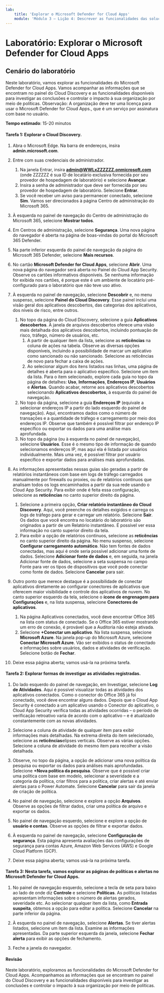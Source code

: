 ```yaml
---
lab:
    title: 'Explorar o Microsoft Defender for Cloud Apps'
    module: 'Módulo 3 – Lição 4: Descrever as funcionalidades das soluções de segurança da Microsoft Descrever a proteção contra ameaças com o Microsoft 365 Defender'
---
```



# Laboratório: Explorar o Microsoft Defender for Cloud Apps

## Cenário do laboratório
Neste laboratório, vamos explorar as funcionalidades do Microsoft Defender for Cloud Apps.  Vamos acompanhar as informações que se encontram no painel do Cloud Discovery e as funcionalidades disponíveis para investigar as conclusões e controlar o impacto à sua organização por meio de políticas.  Observação:  A organização deve ter uma licença para usar o Microsoft Defender for Cloud Apps., que é um serviço por assinatura com base no usuário. 

**Tempo estimado**: 15-20 minutos

#### Tarefa 1: Explorar o Cloud Discovery.

1.	Abra o Microsoft Edge. Na barra de endereços, insira **admin.microsoft.com**.

1. Entre com suas credenciais de administrador.
    1. Na janela Entrar, insira **admin@WWLxZZZZZZ.onmicrosoft.com** (onde ZZZZZZ é sua ID de locatário exclusiva fornecida por seu provedor de hospedagem de laboratório) e selecione **Avançar**.
    1. Insira a senha de administrador que deve ser fornecida por seu provedor de hospedagem de laboratório. Selecione **Entrar**.
    1. Se você receber um aviso para permanecer conectado, selecione **Sim**. Vamos ser direcionados à página Centro de administração do Microsoft 365.

1. À esquerda no painel de navegação do Centro de administração do Microsoft 365, selecione **Mostrar todos**.

1. Em Centros de administração, selecione **Segurança**.  Uma nova página do navegador é aberta na página de boas-vindas do portal do Microsoft 365 Defender.  

1. Na parte inferior esquerda do painel de navegação da página do Microsoft 365 Defender, selecione **Mais recursos**.

1. No cartão **Microsoft Defender for Cloud Apps**, selecione **Abrir**.  Uma nova página do navegador será aberta no Painel do Cloud App Security.  Observe os cartões informativos disponíveis.  Se nenhuma informação for exibida nos cartões, é porque este é um ambiente de locatário pré-configurado para o laboratório que não teve uso ativo.  

1. À esquerda no painel de navegação, selecione **Descobrir** e, no menu suspenso, selecione **Painel do Cloud Discovery**.  Esse painel inclui uma visão geral dos aplicativos descobertos, das categorias dos aplicativos, dos níveis de risco, entre outros.  
    1. No topo da página do Cloud Discovery, selecione a guia **Aplicativos descobertos**.  A janela de arquivos descobertos oferece uma visão mais detalhada dos aplicativos descobertos, incluindo pontuação de risco, tráfego, número de usuários, etc.
        1. A partir de qualquer item da lista, selecione as **reticências** na coluna de ações na tabela.  Observe as diversas opções disponíveis, incluindo a possibilidade de marcar um aplicativo como sancionado ou não sancionado.  Selecione as reticências de novo para fechar a caixa de ações.
        1. Ao selecionar algum dos itens listados nas linhas, uma página de detalhes é aberta para o aplicativo específico.  Selecione um item da lista.  Para o item selecionado, explore cada guia no topo da página de detalhes:  **Uso**, **Informações**, **Endereços IP**, **Usuários** e **Alertas**. Quando acabar, retorne aos aplicativos descobertos selecionando **Aplicativos descobertos**, à esquerda do painel de navegação.
    1. No topo da página, selecione a guia **Endereços IP** (equivale a selecionar endereços IP a partir do lado esquerdo do painel de navegação).  Aqui, encontramos dados como o número de transações e a quantidade de tráfego e carregamento por meio dos endereços IP.  Observe que também é possível filtrar por endereço IP específico ou exportar os dados para uma análise mais aprofundada.
    1. No topo da página (ou à esquerda no painel de navegação), selecione **Usuários**.  Esse é o mesmo tipo de informação de quando selecionamos endereços IP, mas aqui ela é listada por usuários individualmente.  Mais uma vez, é possível filtrar por usuário específico e exportar dados para análises mais aprofundadas.

1. As informações apresentadas nessas guias são geradas a partir de relatórios instantâneos com base em logs de tráfego carregados manualmente por firewalls ou proxies, ou de relatórios contínuos que analisam todos os logs encaminhados a partir da sua rede usando o Cloud App Security.  Para exibir onde é feita essa configuração, selecione as **reticências** no canto superior direito da página.
    1. Selecione a primeira opção, **Criar relatório instantâneo do Cloud Discovery**. Aqui, você preenche os detalhes exigidos e carrega os logs de tráfego para gerar e carregar um relatório.  Selecione **Sair**.  Os dados que você encontra no locatário do laboratório são originados a partir de um Relatório instantâneo. É possível ver essa informação no canto superior direito da tela.
    1. Para exibir a opção de relatórios contínuos, selecione as **reticências** no canto superior direito da página. No menu suspenso, selecione **Configurar carregamento automático**.  Não tem fontes de dados conectadas, mas aqui é onde seria possível adicionar uma fonte de dados. Selecione **Adicionar fonte de dados** e, em seguida, na janela Adicionar fonte de dados, selecione a seta suspensa no campo Fonte para ver os tipos de dispositivos que você pode conectar como fonte de dados.  Selecione **Cancelar** para sair.

1. Outro ponto que merece destaque é a possibilidade de conectar aplicativos diretamente ao configurar conectores de aplicativos que oferecem maior visibilidade e controle dos aplicativos de nuvem. No canto superior esquerdo da tela, selecione o **ícone de engrenagem para Configurações** e, na lista suspensa, selecione **Conectores de aplicativos**.  
    1. Na página Aplicativos conectados, você deve encontrar Office 365 na lista com status de conectado.  Se o Office 365 estiver mostrando um erro de conexão, é provável que a Auditoria não esteja ativada.
    1. Selecione **+Conectar um aplicativo**. Na lista suspensa, selecione **Microsoft Azure**.  Na janela pop-up do Microsoft Azure, selecione **Conectar Microsoft Azure**.  Vão ser exibidos o status de conectado e informações sobre usuários, dados e atividades de verificação.  Selecione botão de **Fechar**.

1. Deixe essa página aberta; vamos usá-la na próxima tarefa.

#### Tarefa 2: Explorar formas de investigar as atividades registradas.

1. Do lado esquerdo do painel de navegação, em Investigar, selecione **Log de Atividades**.  Aqui é possível visualizar todas as atividades dos aplicativos conectados.   Como o conector do Office 365 já foi conectado, você deve encontrar alguns dados. Depois que o Cloud App Security é conectado a um aplicativo usando o Conector do aplicativo, o Cloud App Security verifica todas as atividades ocorridas – o período de verificação retroativo varia de acordo com o aplicativo – e é atualizado constantemente com as novas atividades.  

1. Selecione a coluna de atividade de qualquer item para exibir informações mais detalhadas. Na extrema direita do item selecionado, selecione as **reticências**elipses verticais.  Observe as várias opções.  Selecione a coluna de atividade do mesmo item para recolher a visão detalhada.

1. Observe, no topo da página, a opção de adicionar uma nova política da pesquisa ou exportar os dados para análises mais aprofundadas.  Selecione **+Nova política da pesquisa**.  Observe que é possível criar uma política com base em modelo, selecionar a severidade e a categoria da política, criar filtros para a política, criar alertas e até enviar alertas para o Power Automate.  Selecione **Cancelar** para sair da janela de criação de política.

1. No painel de navegação, selecione e explore a opção **Arquivos**. Observe as opções de filtrar dados, criar uma política de arquivo e exportar os dados.  

1. No painel de navegação esquerdo, selecione e explore a opção de **usuário e contas**.  Observe as opções de filtrar e exportar dados.

1. À esquerda no painel de navegação, selecione **Configuração de segurança**. Esta página apresenta avaliações das configurações de segurança para contas Azure, Amazon Web Services (AWS) e Google Cloud Platform (GCP).

1. Deixe essa página aberta; vamos usá-la na próxima tarefa.


#### Tarefa 3: Nesta tarefa, vamos explorar as páginas de políticas e alertas no Microsoft Defender for Cloud Apps.

1. No painel de navegação esquerdo, selecione a tecla de seta para baixo ao lado de onde diz **Controle** e selecione **Políticas**.  As políticas listadas apresentam informações sobre o número de alertas gerados, severidade etc. Ao selecionar qualquer item da lista, como **Entrada suspeita**, obtemos a opção para editar a política. Selecione **Cancelar** na parte inferior da página. 

1. À esquerda no painel de navegação, selecione **Alertas**.  Se tiver alertas listados, selecione um item da lista. Examine as informações apresentadas.  Da parte superior esquerda da janela, selecione **Fechar alerta** para exibir as opções de fechamento.  

1. Feche a janela do navegador.

#### Revisão
Neste laboratório, exploramos as funcionalidades do Microsoft Defender for Cloud Apps.  Acompanhamos as informações que se encontram no painel do Cloud Discovery e as funcionalidades disponíveis para investigar as conclusões e controlar o impacto à sua organização por meio de políticas.